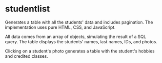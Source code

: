 # studentlist

Generates a table with all the students' data and includes pagination. The implementation uses pure HTML, CSS, and JavaScript.

All data comes from an array of objects, simulating the result of a SQL query.
The table displays the students' names, last names, IDs, and photos.

Clicking on a student's photo generates a table with the student's hobbies and credited classes.
